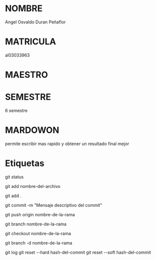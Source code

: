 # NOMBRE 
Angel Osvaldo Duran Peñaflor 

# MATRICULA
al03033963
# MAESTRO
 
# SEMESTRE 
6 semestre 
# MARDOWON
permite escribir mas rapido y obtener un resultado final mejor 

# Etiquetas

git status

git add nombre-del-archivo

git add .

git commit -m "Mensaje descriptivo del commit"

git push origin nombre-de-la-rama

git branch nombre-de-la-rama

git checkout nombre-de-la-rama

git branch -d nombre-de-la-rama

git log
git reset --hard hash-del-commit
git reset --soft hash-del-commit

